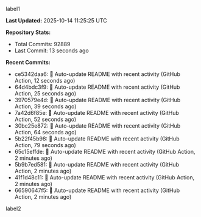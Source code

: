 
label1 
<!-- ACTIVITY_START -->
**Last Updated:** 2025-10-14 11:25:25 UTC

**Repository Stats:**
- Total Commits: 92889
- Last Commit: 13 seconds ago

**Recent Commits:**
- ce5342daa6: 🤖 Auto-update README with recent activity (GitHub Action, 12 seconds ago)
- 64d4bdc3f9: 🤖 Auto-update README with recent activity (GitHub Action, 25 seconds ago)
- 3970579e4d: 🤖 Auto-update README with recent activity (GitHub Action, 39 seconds ago)
- 7a42d6f85e: 🤖 Auto-update README with recent activity (GitHub Action, 52 seconds ago)
- 30bc25e872: 🤖 Auto-update README with recent activity (GitHub Action, 64 seconds ago)
- 5b22f45b98: 🤖 Auto-update README with recent activity (GitHub Action, 79 seconds ago)
- 65c15effde: 🤖 Auto-update README with recent activity (GitHub Action, 2 minutes ago)
- 5b9b7ed581: 🤖 Auto-update README with recent activity (GitHub Action, 2 minutes ago)
- 41f1d48c11: 🤖 Auto-update README with recent activity (GitHub Action, 2 minutes ago)
- 66590647f5: 🤖 Auto-update README with recent activity (GitHub Action, 2 minutes ago)
<!-- ACTIVITY_END -->

label2
